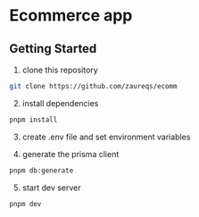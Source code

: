 # Ecommerce app


## Getting Started

1. clone this repository 
```bash
git clone https://github.com/zaureqs/ecomm
```

2. install dependencies
```bash
pnpm install
```

3. create .env file and set environment variables

4. generate the prisma client
```bash
pnpm db:generate
```

5. start dev server
```base
pnpm dev
```